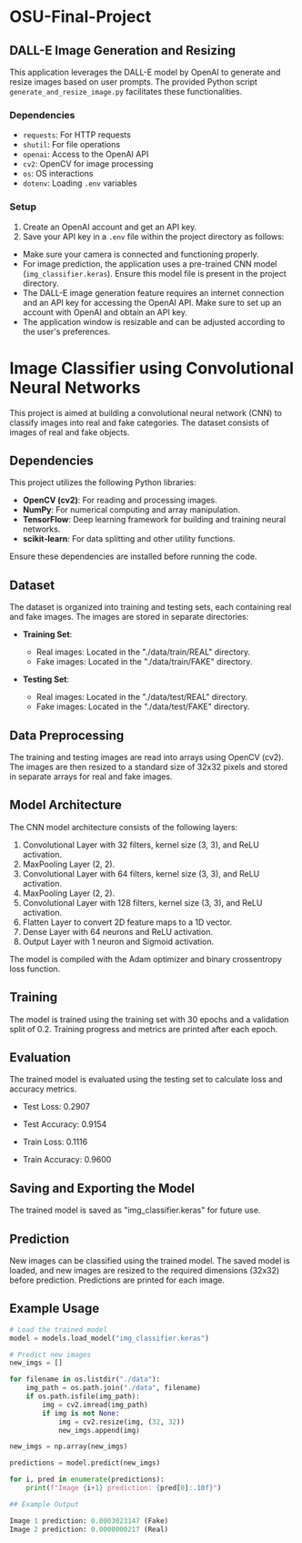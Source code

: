 # OSU-Final-Project

## DALL-E Image Generation and Resizing

This application leverages the DALL-E model by OpenAI to generate and resize images based on user prompts. The provided Python script `generate_and_resize_image.py` facilitates these functionalities.

### Dependencies
- `requests`: For HTTP requests
- `shutil`: For file operations
- `openai`: Access to the OpenAI API
- `cv2`: OpenCV for image processing
- `os`: OS interactions
- `dotenv`: Loading `.env` variables

### Setup
1. Create an OpenAI account and get an API key.
2. Save your API key in a `.env` file within the project directory as follows:


- Make sure your camera is connected and functioning properly.
- For image prediction, the application uses a pre-trained CNN model (`img_classifier.keras`). Ensure this model file is present in the project directory.
- The DALL-E image generation feature requires an internet connection and an API key for accessing the OpenAI API. Make sure to set up an account with OpenAI and obtain an API key.
- The application window is resizable and can be adjusted according to the user's preferences.


# Image Classifier using Convolutional Neural Networks

This project is aimed at building a convolutional neural network (CNN) to classify images into real and fake categories. The dataset consists of images of real and fake objects.

## Dependencies

This project utilizes the following Python libraries:

- **OpenCV (cv2)**: For reading and processing images.
- **NumPy**: For numerical computing and array manipulation.
- **TensorFlow**: Deep learning framework for building and training neural networks.
- **scikit-learn**: For data splitting and other utility functions.

Ensure these dependencies are installed before running the code.

## Dataset

The dataset is organized into training and testing sets, each containing real and fake images. The images are stored in separate directories:

- **Training Set**:
  - Real images: Located in the "./data/train/REAL" directory.
  - Fake images: Located in the "./data/train/FAKE" directory.

- **Testing Set**:
  - Real images: Located in the "./data/test/REAL" directory.
  - Fake images: Located in the "./data/test/FAKE" directory.

## Data Preprocessing

The training and testing images are read into arrays using OpenCV (cv2). The images are then resized to a standard size of 32x32 pixels and stored in separate arrays for real and fake images.

## Model Architecture

The CNN model architecture consists of the following layers:

1. Convolutional Layer with 32 filters, kernel size (3, 3), and ReLU activation.
2. MaxPooling Layer (2, 2).
3. Convolutional Layer with 64 filters, kernel size (3, 3), and ReLU activation.
4. MaxPooling Layer (2, 2).
5. Convolutional Layer with 128 filters, kernel size (3, 3), and ReLU activation.
6. Flatten Layer to convert 2D feature maps to a 1D vector.
7. Dense Layer with 64 neurons and ReLU activation.
8. Output Layer with 1 neuron and Sigmoid activation.

The model is compiled with the Adam optimizer and binary crossentropy loss function.

## Training

The model is trained using the training set with 30 epochs and a validation split of 0.2. Training progress and metrics are printed after each epoch.

## Evaluation

The trained model is evaluated using the testing set to calculate loss and accuracy metrics.

- Test Loss: 0.2907
- Test Accuracy: 0.9154

- Train Loss: 0.1116
- Train Accuracy: 0.9600

## Saving and Exporting the Model

The trained model is saved as "img_classifier.keras" for future use.

## Prediction

New images can be classified using the trained model. The saved model is loaded, and new images are resized to the required dimensions (32x32) before prediction. Predictions are printed for each image.

## Example Usage

```python
# Load the trained model
model = models.load_model("img_classifier.keras")

# Predict new images
new_imgs = []

for filename in os.listdir("./data"):
    img_path = os.path.join("./data", filename)
    if os.path.isfile(img_path):
        img = cv2.imread(img_path)
        if img is not None:
            img = cv2.resize(img, (32, 32))
            new_imgs.append(img)

new_imgs = np.array(new_imgs)

predictions = model.predict(new_imgs)

for i, pred in enumerate(predictions):
    print(f"Image {i+1} prediction: {pred[0]:.10f}")

## Example Output

Image 1 prediction: 0.0003023147 (Fake)
Image 2 prediction: 0.0000000217 (Real)


